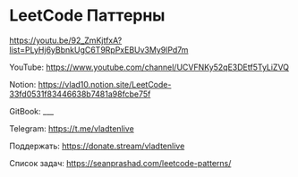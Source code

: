 
# LeetCode Паттерны

https://youtu.be/92_ZmKjtfxA?list=PLyHj6yBbnkUgC6T9RpPxEBUv3My9lPd7m


YouTube: https://www.youtube.com/channel/UCVFNKy52qE3DEtf5TyLiZVQ

Notion: https://vlad10.notion.site/LeetCode-33fd0531f83446638b7481a98fcbe75f

GitBook: ___

Telegram: https://t.me/vladtenlive

Поддержать: https://donate.stream/vladtenlive

Список задач: https://seanprashad.com/leetcode-patterns/
